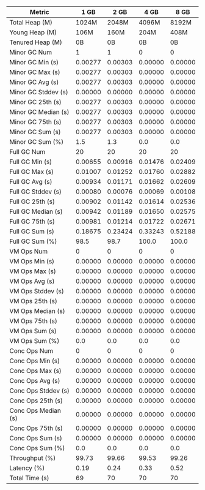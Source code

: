 | Metric | 1 GB | 2 GB | 4 GB | 8 GB |
|------|----|----|----|----|
| Total Heap (M) | 1024M | 2048M | 4096M | 8192M |
| Young Heap (M) | 106M | 160M | 204M | 408M |
| Tenured Heap (M) | 0B | 0B | 0B | 0B |
| Minor GC Num | 1 | 1 | 0 | 0 |
| Minor GC Min (s) | 0.00277 | 0.00303 | 0.00000 | 0.00000 |
| Minor GC Max (s) | 0.00277 | 0.00303 | 0.00000 | 0.00000 |
| Minor GC Avg (s) | 0.00277 | 0.00303 | 0.00000 | 0.00000 |
| Minor GC Stddev (s) | 0.00000 | 0.00000 | 0.00000 | 0.00000 |
| Minor GC 25th (s) | 0.00277 | 0.00303 | 0.00000 | 0.00000 |
| Minor GC Median (s) | 0.00277 | 0.00303 | 0.00000 | 0.00000 |
| Minor GC 75th (s) | 0.00277 | 0.00303 | 0.00000 | 0.00000 |
| Minor GC Sum (s) | 0.00277 | 0.00303 | 0.00000 | 0.00000 |
| Minor GC Sum (%) | 1.5 | 1.3 | 0.0 | 0.0 |
| Full GC Num | 20 | 20 | 20 | 20 |
| Full GC Min (s) | 0.00655 | 0.00916 | 0.01476 | 0.02409 |
| Full GC Max (s) | 0.01007 | 0.01252 | 0.01760 | 0.02882 |
| Full GC Avg (s) | 0.00934 | 0.01171 | 0.01662 | 0.02609 |
| Full GC Stddev (s) | 0.00080 | 0.00076 | 0.00069 | 0.00108 |
| Full GC 25th (s) | 0.00902 | 0.01142 | 0.01614 | 0.02536 |
| Full GC Median (s) | 0.00942 | 0.01189 | 0.01650 | 0.02575 |
| Full GC 75th (s) | 0.00981 | 0.01214 | 0.01722 | 0.02671 |
| Full GC Sum (s) | 0.18675 | 0.23424 | 0.33243 | 0.52188 |
| Full GC Sum (%) | 98.5 | 98.7 | 100.0 | 100.0 |
| VM Ops Num | 0 | 0 | 0 | 0 |
| VM Ops Min (s) | 0.00000 | 0.00000 | 0.00000 | 0.00000 |
| VM Ops Max (s) | 0.00000 | 0.00000 | 0.00000 | 0.00000 |
| VM Ops Avg (s) | 0.00000 | 0.00000 | 0.00000 | 0.00000 |
| VM Ops Stddev (s) | 0.00000 | 0.00000 | 0.00000 | 0.00000 |
| VM Ops 25th (s) | 0.00000 | 0.00000 | 0.00000 | 0.00000 |
| VM Ops Median (s) | 0.00000 | 0.00000 | 0.00000 | 0.00000 |
| VM Ops 75th (s) | 0.00000 | 0.00000 | 0.00000 | 0.00000 |
| VM Ops Sum (s) | 0.00000 | 0.00000 | 0.00000 | 0.00000 |
| VM Ops Sum (%) | 0.0 | 0.0 | 0.0 | 0.0 |
| Conc Ops Num | 0 | 0 | 0 | 0 |
| Conc Ops Min (s) | 0.00000 | 0.00000 | 0.00000 | 0.00000 |
| Conc Ops Max (s) | 0.00000 | 0.00000 | 0.00000 | 0.00000 |
| Conc Ops Avg (s) | 0.00000 | 0.00000 | 0.00000 | 0.00000 |
| Conc Ops Stddev (s) | 0.00000 | 0.00000 | 0.00000 | 0.00000 |
| Conc Ops 25th (s) | 0.00000 | 0.00000 | 0.00000 | 0.00000 |
| Conc Ops Median (s) | 0.00000 | 0.00000 | 0.00000 | 0.00000 |
| Conc Ops 75th (s) | 0.00000 | 0.00000 | 0.00000 | 0.00000 |
| Conc Ops Sum (s) | 0.00000 | 0.00000 | 0.00000 | 0.00000 |
| Conc Ops Sum (%) | 0.0 | 0.0 | 0.0 | 0.0 |
| Throughput (%) | 99.73 | 99.66 | 99.53 | 99.26 |
| Latency (%) | 0.19 | 0.24 | 0.33 | 0.52 |
| Total Time (s) | 69 | 70 | 70 | 70 |
